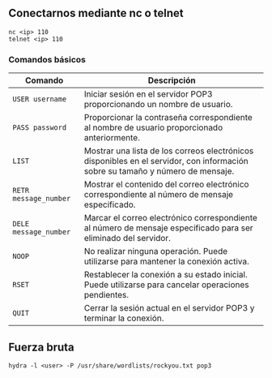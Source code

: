 ## Conectarnos mediante nc o telnet

```
nc <ip> 110
telnet <ip> 110
```

### Comandos básicos

|Comando|Descripción|
|---|---|
|`USER username`|Iniciar sesión en el servidor POP3 proporcionando un nombre de usuario.|
|`PASS password`|Proporcionar la contraseña correspondiente al nombre de usuario proporcionado anteriormente.|
|`LIST`|Mostrar una lista de los correos electrónicos disponibles en el servidor, con información sobre su tamaño y número de mensaje.|
|`RETR message_number`|Mostrar el contenido del correo electrónico correspondiente al número de mensaje especificado.|
|`DELE message_number`|Marcar el correo electrónico correspondiente al número de mensaje especificado para ser eliminado del servidor.|
|`NOOP`|No realizar ninguna operación. Puede utilizarse para mantener la conexión activa.|
|`RSET`|Restablecer la conexión a su estado inicial. Puede utilizarse para cancelar operaciones pendientes.|
|`QUIT`|Cerrar la sesión actual en el servidor POP3 y terminar la conexión.|

## Fuerza bruta

```
hydra -l <user> -P /usr/share/wordlists/rockyou.txt pop3
```